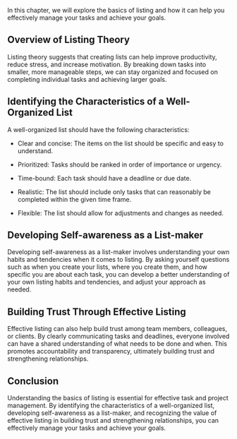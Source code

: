 
In this chapter, we will explore the basics of listing and how it can help you effectively manage your tasks and achieve your goals.

Overview of Listing Theory
--------------------------

Listing theory suggests that creating lists can help improve productivity, reduce stress, and increase motivation. By breaking down tasks into smaller, more manageable steps, we can stay organized and focused on completing individual tasks and achieving larger goals.

Identifying the Characteristics of a Well-Organized List
--------------------------------------------------------

A well-organized list should have the following characteristics:

* Clear and concise: The items on the list should be specific and easy to understand.

* Prioritized: Tasks should be ranked in order of importance or urgency.

* Time-bound: Each task should have a deadline or due date.

* Realistic: The list should include only tasks that can reasonably be completed within the given time frame.

* Flexible: The list should allow for adjustments and changes as needed.

Developing Self-awareness as a List-maker
-----------------------------------------

Developing self-awareness as a list-maker involves understanding your own habits and tendencies when it comes to listing. By asking yourself questions such as when you create your lists, where you create them, and how specific you are about each task, you can develop a better understanding of your own listing habits and tendencies, and adjust your approach as needed.

Building Trust Through Effective Listing
----------------------------------------

Effective listing can also help build trust among team members, colleagues, or clients. By clearly communicating tasks and deadlines, everyone involved can have a shared understanding of what needs to be done and when. This promotes accountability and transparency, ultimately building trust and strengthening relationships.

Conclusion
----------

Understanding the basics of listing is essential for effective task and project management. By identifying the characteristics of a well-organized list, developing self-awareness as a list-maker, and recognizing the value of effective listing in building trust and strengthening relationships, you can effectively manage your tasks and achieve your goals.
